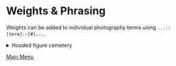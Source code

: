 # Weights & Phrasing

Weights can be added to individual photography terms using `...:: [term]::[#]...`.

<details><summary>Hooded figure cemetery</summary>
<p>

`hooded figure cemetery, Ilford HP5 Plus 400 —-ar 2:3 --sameseed 1`

![hooded figure cemetery, Ilford HP5 Plus 400 —-ar 2:3 --sameseed 1](/weightsnphrasing/images/hooded_figure_cemetery_Ilford_HP5_Plus_400.png)

`hooded figure cemetery:: Ilford HP5 Plus 400 —-ar 2:3 --sameseed 1`

![hooded figure cemetery:: Ilford HP5 Plus 400 —-ar 2:3 --sameseed 1](/weightsnphrasing/images/hooded_figure_cemetery__Ilford_HP5_Plus_400.png)

`hooded figure cemetery:: Ilford HP5 Plus 400::0.50 —-ar 2:3 --sameseed 1`

![hooded figure cemetery:: Ilford HP5 Plus 400::0.50 —-ar 2:3 --sameseed 1](/weightsnphrasing/images/hooded_figure_cemetery__Ilford_HP5_Plus_400__050.png)

`hooded figure cemetery:: style of Ilford HP5 Plus 400 —-ar 2:3 --sameseed 1`

![hooded figure cemetery:: style of Ilford HP5 Plus 400 —-ar 2:3 --sameseed 1](/weightsnphrasing/images/hooded_figure_cemetery__style_of_Ilford_HP5_Plus_400.png)

`hooded figure cemetery:: style of Ilford HP5 Plus 400::0.50 —-ar 2:3 --sameseed 1`

![hooded figure cemetery:: style of Ilford HP5 Plus 400::0.50 —-ar 2:3 --sameseed 1](/weightsnphrasing/images/hooded_figure_cemetery__style_of_Ilford_HP5_Plus_400__050.png)

</p>
</details>

[Main Menu](https://github.com/ymgenesis/Midjourney-Photography-Resource)

